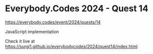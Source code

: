 # Everybody.Codes 2024 - Quest 14

https://everybody.codes/event/2024/quests/14

JavaScript implementation

Check it live at https://surgi1.github.io/everybodycodes/2024/quest14/index.html